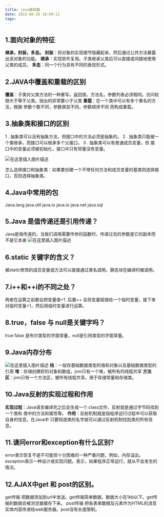 ```yaml
---
title: java基础篇
date: 2022-06-28 16:09:11
tags:
---
```


## 1.面向对象的特征
**继承，封装，多态。**
**封装**：将对象的实现细节隐藏起来，然后通过公共方法暴露出该对象的功能。
**继承**：实现软件复用。子类继承父类后可以直接或间接地使用父类的成员。
**多态**：同一个行为具有不同的表现形式。
## 2.JAVA中覆盖和重载的区别
**覆盖**：子类对父类方法的一种重写。返回值，方法名，参数列表必须相同。访问权限大于等于父类。抛出的异常要小于父类
**重载**：在一个类中可以有多个重名的方法，根据 参数个数不同，参数类型不同，参数顺序不同  而构成重载。
## 3.抽象类和接口的区别

1 .  抽象类可以没有抽象方法，但接口中的方法必须是抽象的。
2 . 抽象类只能被一个类继承，而接口可以继承多个父接口。
3 . 抽象类可以有普通成员变量，但 接口中的变量必须被初始化，接口中只有常量没有变量。

![在这里插入图片描述](https://img-blog.csdnimg.cn/47fb42cf20bd4883a3e1222f2bf6eae8.jpeg#pic_center)




怎么选择接口和抽象类：如果要创建一个不带任何方法和成员变量的基类则选择接口，否则选择抽象类。


## 4.Java中常用的包
Java.lang  java.util  java.io  java.io  java.net  java.sql


## 5.Java 是值传递还是引用传递？
Java是值传递的，当我们调用需要传参的函数时，传递过去的参数是它的副本而不是它本身
![在这里插入图片描述](https://img-blog.csdnimg.cn/b9f8506f3bcd4c168d64ef20c602da87.jpeg#pic_center)
## 6.static 关键字的含义？
被static修饰的成员变量或方法可以直接通过类名调用。静态块在编译时被调用。


## 7.i++和++i的不同之处？
两者在运算之前都会把变量值+1.
后置++ 会将变量赋值给一个临时变量，接下来对临时变量+1，然后用临时变量进行运算。


## 8.true，false 与 null是关键字吗？
true false 是布尔类型的字面常量，null是引用类型的字面常量。


## 9.Java内存分布
![在这里插入图片描述](https://img-blog.csdnimg.cn/66b3b7ba39a94249957f043224b6bbd2.jpeg#pic_center)
**栈**：一般存基础数据类型的值和对象以及基础数据类型的引用
**堆**：存储创建好的对象和数组，jvm只有一个堆，被所有的线程共享
**方法区**：jvm只有一个方法区，被所有线程共享。用于存储常量和存储类。


## 10.Java反射的实现过程和作用
**实现过程**：Java语言编译完之后会生成一个.class文件，反射就是通过字节码找到一个类和 类中的方法和属性等。
**作用**：反射机制就是指程序运行过程中可以获取自身的信息。在Java中 只要知道类的名字就可以通过反射机制找到类的所有信息。


## 11.请问error和exception有什么区别?
error表示恢复不是不可能但十分困难的一种严重问题，例如，内存溢出。
exception表示一种设计或实现问题。表示，如果程序正常运行，就从不会发生的情况。


## 12.AJAX中get 和 post的区别。
get传输 把数据添加到url中发送。get传输简单数据，数据大小在1kb以下。get传输的数据会被浏览器缓存下来。
post传输 把各表单数据及元素作为HTML的消息实体内容传递给web服务器。post没有长度限制。